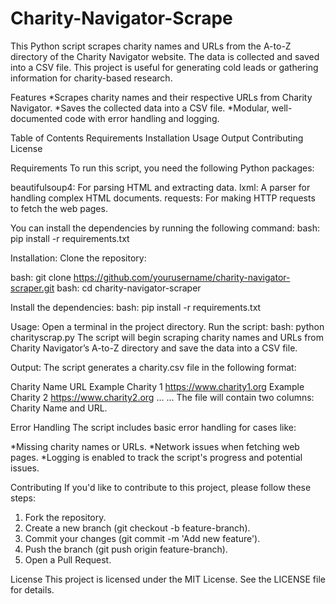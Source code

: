 # Charity-Navigator-Scrape
This Python script scrapes charity names and URLs from the A-to-Z directory of the Charity Navigator website. The data is collected and saved into a CSV file. This project is useful for generating cold leads or gathering information for charity-based research.

Features
*Scrapes charity names and their respective URLs from Charity Navigator.
*Saves the collected data into a CSV file.
*Modular, well-documented code with error handling and logging.

Table of Contents
Requirements
Installation
Usage
Output
Contributing
License

Requirements
To run this script, you need the following Python packages:

beautifulsoup4: For parsing HTML and extracting data.
lxml: A parser for handling complex HTML documents.
requests: For making HTTP requests to fetch the web pages.

You can install the dependencies by running the following command:
bash: pip install -r requirements.txt

Installation:
Clone the repository:

bash: git clone https://github.com/yourusername/charity-navigator-scraper.git
bash: cd charity-navigator-scraper

Install the dependencies:
bash: pip install -r requirements.txt

Usage:
Open a terminal in the project directory.
Run the script:
bash: python charityscrap.py
The script will begin scraping charity names and URLs from Charity Navigator’s A-to-Z directory and save the data into a CSV file.

Output:
The script generates a charity.csv file in the following format:

Charity Name	URL
Example Charity 1	https://www.charity1.org
Example Charity 2	https://www.charity2.org
...	...
The file will contain two columns: Charity Name and URL.

Error Handling
The script includes basic error handling for cases like:

*Missing charity names or URLs.
*Network issues when fetching web pages.
*Logging is enabled to track the script's progress and potential issues.

Contributing
If you'd like to contribute to this project, please follow these steps:
1. Fork the repository.
2. Create a new branch (git checkout -b feature-branch).
3. Commit your changes (git commit -m 'Add new feature').
4. Push the branch (git push origin feature-branch).
5. Open a Pull Request.

License
This project is licensed under the MIT License. See the LICENSE file for details.
